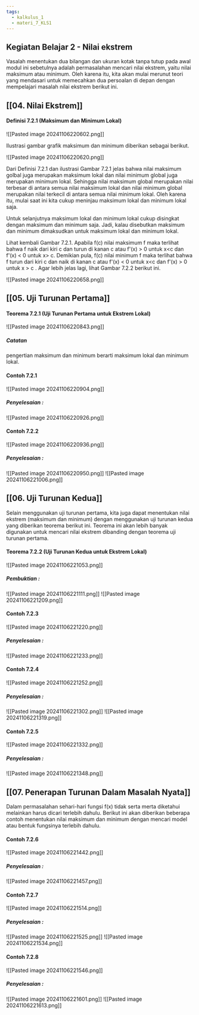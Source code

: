 ```yaml
---
tags:
  - kalkulus_1
  - materi_7_KLS1
---
```

## Kegiatan Belajar 2 - Nilai ekstrem

Vasalah menentukan dua bilangan dan ukuran kotak tanpa tutup pada awal modul ini sebetulnya adalah permasalahan mencari nilai ekstrem, yaitu nilai maksimum atau minimum. Oleh karena itu, kita akan mulai merunut teori yang mendasari untuk memecahkan dua persoalan di depan dengan mempelajari masalah nilai ekstrem berikut ini.


## [[04. Nilai Ekstrem]]

#### Definisi 7.2.1 (Maksimum dan Minimum Lokal)

![[Pasted image 20241106220602.png]]

Ilustrasi gambar grafik maksimum dan minimum diberikan sebagai berikut.

![[Pasted image 20241106220620.png]]

Dari Definisi 7.2.1 dan ilustrasi Gambar 7.2.1 jelas bahwa nilai maksimum golbal juga merupakan maksimum lokal dan nilai minimum global juga merupakan minimum lokal. Sehingga nilai maksimum global merupakan nilai terbesar di antara semua nilai maksimum lokal dan nilai minimum global merupakan nilai terkecil di antara semua nilai minimum lokal. Oleh karena itu, mulai saat ini kita cukup meninjau maksimum lokal dan minimum lokal saja.

Untuk selanjutnya maksimum lokal dan minimum lokal cukup disingkat dengan maksimum dan minimum saja. Jadi, kalau disebutkan maksimum dan minimum dimaksudkan untuk maksimum lokal dan minimum lokal.

Lihat kembali Gambar 7.2.1. Apabila f(c) nilai maksimum f maka terlihat bahwa f naik dari kiri c dan turun di kanan c atau f'(x) > 0 untuk x<c dan f'(x) < 0 untuk x> c. Demikian pula, f(c) nilai minimum f maka terlihat bahwa f turun dari kiri c dan naik di kanan c atau f'(x) < 0 untuk x<c dan f'(x) > 0 untuk x > c . Agar lebih jelas lagi, lihat Gambar 7.2.2 berikut ini.

![[Pasted image 20241106220658.png]]




## [[05. Uji Turunan Pertama]]

#### Teorema 7.2.1 (Uji Turunan Pertama untuk Ekstrem Lokal)

![[Pasted image 20241106220843.png]]

##### Catatan

pengertian maksimum dan minimum berarti maksimum lokal dan minimum lokal.

#### Contoh 7.2.1

![[Pasted image 20241106220904.png]]

##### Penyelesaian : 

![[Pasted image 20241106220926.png]]

#### Contoh 7.2.2

![[Pasted image 20241106220936.png]]

##### Penyelesaian : 

![[Pasted image 20241106220950.png]]
![[Pasted image 20241106221006.png]]





## [[06. Uji Turunan Kedua]]

Selain menggunakan uji turunan pertama, kita juga dapat menentukan nilai ekstrem (maksimum dan minimum) dengan menggunakan uji turunan kedua yang diberikan teorema berikut ini. Teorema ini akan lebih banyak digunakan untuk mencari nilai ekstrem dibanding dengan teorema uji turunan pertama.

#### Teorema 7.2.2 (Uji Turunan Kedua untuk Ekstrem Lokal)

![[Pasted image 20241106221053.png]]

##### Pembuktian : 

![[Pasted image 20241106221111.png]]
![[Pasted image 20241106221209.png]]

#### Contoh 7.2.3

![[Pasted image 20241106221220.png]]

##### Penyelesaian : 

![[Pasted image 20241106221233.png]]

#### Contoh 7.2.4

![[Pasted image 20241106221252.png]]

##### Penyelesaian : 

![[Pasted image 20241106221302.png]]
![[Pasted image 20241106221319.png]]


#### Contoh 7.2.5

![[Pasted image 20241106221332.png]]

##### Penyelesaian : 

![[Pasted image 20241106221348.png]]





## [[07. Penerapan Turunan Dalam Masalah Nyata]]

Dalam permasalahan sehari-hari fungsi f(x) tidak serta merta diketahui melainkan harus dicari terlebih dahulu. Berikut ini akan diberikan beberapa contoh menentukan nilai maksimum dan minimum dengan mencari model atau bentuk fungsinya terlebih dahulu.

#### Contoh 7.2.6

![[Pasted image 20241106221442.png]]

##### Penyelesaian :

![[Pasted image 20241106221457.png]]


#### Contoh 7.2.7

![[Pasted image 20241106221514.png]]

##### Penyelesaian :

![[Pasted image 20241106221525.png]]
![[Pasted image 20241106221534.png]]

#### Contoh 7.2.8

![[Pasted image 20241106221546.png]]

##### Penyelesaian :
![[Pasted image 20241106221601.png]]
![[Pasted image 20241106221613.png]]







